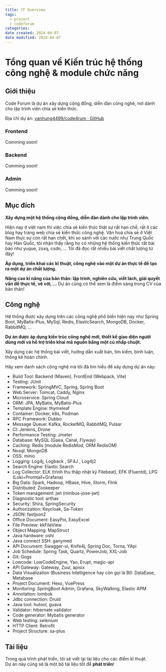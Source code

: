 ```yaml
---
title: CF Overview
tags:
  - project
  - codeforum
categories: 
date created: 2024-04-07
date modified: 2024-04-07
---
```


# Tổng quan về Kiến trúc hệ thống công nghệ & module chức năng

## Giới thiệu

Code Forum là dự án xây dựng cộng đồng, diễn đàn công nghê, nơi dành cho lập trình viên chia sẻ kiến thức.

Địa chỉ dự án: [vanhung4499/code4rum · GitHub](https://github.com/vanhung4499/code4rum)

### Frontend

Comming soon!

### Backend

Comming soon!

### Admin

Comming soon!

## Mục đích

**Xây dựng một hệ thống cộng đồng, diễn đàn dành cho lập trình viên.**  

Hiện nay ở việt nam thì việc chia sẻ kiến thức thật sự rất hạn chế, rất ít các blog hay trang web chia sẻ kiến thức công nghệ. Văn hoá chia sẻ ở Việt Nam thực sự còn rất hạn chết, khi so sánh với các nước như Trung Quốc hay Hàn Quốc, tôi nhận thấy rằng họ có những hệ thống kiến thức rất bài bản như yuque, zsxq, csdn, … Tôi đã đọc rất nhiều bài viết chất lượng từ đây!

**Áp dụng, triển khai các kĩ thuật, công nghệ vào một dự án thực tế để tạo ra một dự án chất lượng.**

**Nâng cao kĩ năng của bản thân: lập trình, nghiên cứu, viết lách, giải quyết vấn đề thực tế, vẽ vời, …** Dự án cũng có thể xem là điểm sáng trong CV của bản thân!

## Công nghệ

Hệ thống được xây dựng trên các công nghệ phổ biến hiện nay như Spring Boot, MyBatis-Plus, MySql, Redis, ElasticSearch, MongoDB, Docker, RabbitMQ, …  

**Dự án được áp dụng kiến trúc công nghệ mới, thiết kế giao diện người dùng mới và hỗ trợ triển khai mã nguồn bằng một cú nhấp chuột.**

Xây dựng các hệ thống bài viết, hướng dẫn xuất bản, tìm kiếm, bình luận, thống kê hoàn chỉnh.

Hãy xem danh sách công nghệ mà tôi đã tìm hiểu để xây dựng dự án này:

- Build Tool: Backend (Maven), FrontEnd (Webpack, Vite)
- Testing: JUnit
- Framework: SpringMVC, Spring, Spring Boot
- Web Server: Tomcat, Caddy, Nginx
- Microservice: Spring Cloud
- ORM: JPA, MyBatis, MyBatis-Plus
- Template Engine: thymeleaf
- Container: Docker, k8s, Podman
- RPC Framework: Dubbo
- Message Queue: Kafka, RocketMQ, RabbitMQ, Pulsar
- CI: Jenkins, Drone
- Performance Testing: Jmeter
- Database: MySQL (Gaea, Canal, Flyway)
- Caching: Redis (module RedisMod, ORM RedisOM)
- Nosql: MongoDB
- OSS: minio
- Logging: Log4j, Logback , SF4J , Log4j2
- Search Engine: Elastic Search
- Log Collector: ELK (trình thu thập nhật ký Filebeat), EFK (Fluentd), LPG (Loki+Promtail+Grafana)
- Big Data: Spark, Hadoop, HBase, Hive, Storm, Flink
- Distributed: Zookeeper
- Token management: jwt (nimbus-jose-jwt)
- Diagnostic tool: arthas
- Security: Shira, SpringSecurity
- Authorization: Keycloak, Sa-Token
- JSON: fastjson2
- Office Document: EasyPoi, EasyExcel
- File Preview: kkFileView
- Object Mapping: MapStruct
- Java hardware: oshi
- Java connect SSH: ganymed
- API Document: Swagger-ui, Knife4j, Spring Doc, Torna, YApi
- Job Schedule: Spring Task, Quartz, PowerJob, XXL-Job
- Git: Gogs
- Lowcode: LowCodeEngine, Yao, Erupt, magic-api
- API Gateway: Gateway, Zuul, apisix
- Data Visualization (Business Intelligence hay còn gọi là BI): DataEase, Metabase
- Project Document: Hexo, VuePress
- Monitoring: SpringBoot Admin, Grafana, SkyWalking, Elastic APM
- Annotation: lombok
- Jdbc connection: Druid
- Java tool: hutool, guava
- Validator: hibernate validator
- Code generator: Mybatis generator
- Web testing: selenium
- HTTP Client: Retrofit
- Project Structure: sa-plus

## Tài liệu

Trong quá trình phát triển, tôi sẽ viết lại tài liệu cho các điểm kĩ thuật.  
Dự án này cũng sẽ là một bộ tài liệu tốt để **phát triển**!
